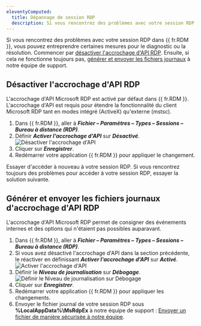 ```yaml
---
eleventyComputed:
  title: Dépannage de session RDP
  description: Si vous rencontrez des problèmes avec votre session RDP dans {{ fr.RDM }}, vous pouvez entreprendre certaines mesures pour le diagnostic ou la résolution.
---
```

Si vous rencontrez des problèmes avec votre session RDP dans {{ fr.RDM }}, vous pouvez entreprendre certaines mesures pour le diagnostic ou la résolution. Commencer par [désactiver l'accrochage d'API RDP](#disable-rdp-api-hooking). Ensuite, si cela ne fonctionne toujours pas, [générer et envoyer les fichiers journaux](#generate-and-send-rdp-api-hooking-log-files) à notre équipe de support.

## Désactiver l'accrochage d'API RDP

L'accrochage d'API Microsoft RDP est activé par défaut dans {{ fr.RDM }}. L'accrochage d'API est requis pour étendre la fonctionnalité du client Microsoft RDP tant en modes intégré (ActiveX) qu'externe (mstsc).

1. Dans {{ fr.RDM }}, aller à ***Fichier – Paramètres – Types – Sessions – Bureau à distance (RDP)***.
1. Définir ***Activer l'accrochage d'API*** sur ***Désactivé***.
![Désactiver l'accrochage d'API](https://cdnweb.devolutions.net/docs/RDMW2026_2024_1.png)
1. Cliquer sur ***Enregistrer***.
1. Redémarrer votre application {{ fr.RDM }} pour appliquer le changement.

Essayer d'accéder à nouveau à votre session RDP. Si vous rencontrez toujours des problèmes pour accéder à votre session RDP, essayer la solution suivante.

## Générer et envoyer les fichiers journaux d'accrochage d'API RDP

L'accrochage d'API Microsoft RDP permet de consigner des événements internes et des options qui n'étaient pas possibles auparavant.

1. Dans {{ fr.RDM }}, aller à ***Fichier – Paramètres – Types – Sessions – Bureau à distance (RDP)***.
1. Si vous avez désactivé l'accrochage d'API dans la section précédente, le réactiver en définissant ***Activer l'accrochage d'API*** sur ***Activé***.
![Activer l'accrochage d'API](https://cdnweb.devolutions.net/docs/RDMW2028_2024_1.png)
1. Définir le ***Niveau de journalisation*** sur ***Débogage***.
![Définir le Niveau de journalisation sur Débogage](https://cdnweb.devolutions.net/docs/RDMW2027_2024_1.png)
1. Cliquer sur ***Enregistrer***.
1. Redémarrer votre application {{ fr.RDM }} pour appliquer les changements.
1. Envoyer le fichier journal de votre session RDP sous **%LocalAppData%\MsRdpEx** à notre équipe de support : [Envoyer un fichier de manière sécurisée à notre équipe](/rdm/kb/general-knowledge/securely-send-file/).
